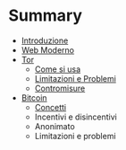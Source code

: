 # Summary

* [Introduzione](README.md)
* [Web Moderno](web_moderno.md)
* [Tor](Tor/tor.md)
   * [Come si usa](Tor/come_si_usa.md)
   * [Limitazioni e Problemi](Tor/limitazioni_e_problemi.md)
   * [Contromisure](Tor/contromisure.md)
* [Bitcoin](Bitcoin/bitcoin.md)
   * [Concetti](Bitcoin/concetti.md)
   * Incentivi e disincentivi
   * Anonimato
   * Limitazioni e problemi

